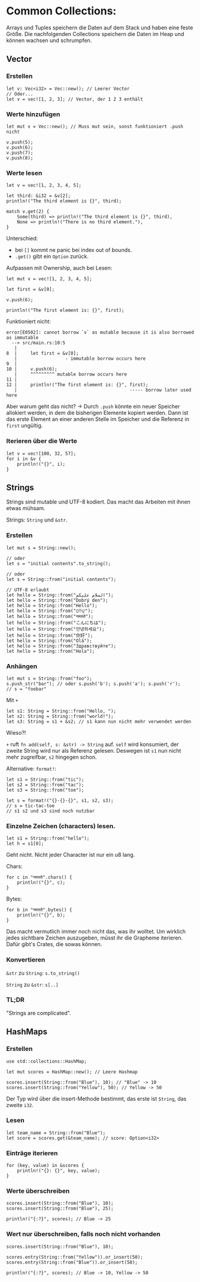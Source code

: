 # Common Collections:

Arrays und Tuples speichern die Daten auf dem Stack und haben eine feste Größe. Die nachfolgenden Collections
speichern die Daten im Heap und können wachsen und schrumpfen.

## Vector

### Erstellen
```
let v: Vec<i32> = Vec::new(); // Leerer Vector
// Oder...
let v = vec![1, 2, 3]; // Vector, der 1 2 3 enthält
```

### Werte hinzufügen
```
let mut v = Vec::new(); // Muss mut sein, sonst funktioniert .push nicht

v.push(5);
v.push(6);
v.push(7);
v.push(8);
```

### Werte lesen

```
let v = vec![1, 2, 3, 4, 5];

let third: &i32 = &v[2];
println!("The third element is {}", third);

match v.get(2) {
    Some(third) => println!("The third element is {}", third),
    None => println!("There is no third element."),
}
```

Unterschied: 
- bei `[]` kommt ne panic bei index out of bounds.
- `.get()` gibt ein `Option` zurück.

Aufpassen mit Ownership, auch bei Lesen:
```
let mut v = vec![1, 2, 3, 4, 5];

let first = &v[0];

v.push(6);

println!("The first element is: {}", first);
```

Funktioniert nicht:

```
error[E0502]: cannot borrow `v` as mutable because it is also borrowed as immutable
  --> src/main.rs:10:5
   |
8  |     let first = &v[0];
   |                  - immutable borrow occurs here
9  |
10 |     v.push(6);
   |     ^^^^^^^^^ mutable borrow occurs here
11 |
12 |     println!("The first element is: {}", first);
   |                                          ----- borrow later used here
```

Aber warum geht das nicht? -> Durch `.push` könnte ein neuer Speicher allokiert werden, in dem die bisherigen Elemente kopiert werden. Dann ist das erste Element an einer anderen Stelle im Speicher und die Referenz in `first` ungültig.

### Iterieren über die Werte
```
let v = vec![100, 32, 57];
for i in &v {
    println!("{}", i);
}
```

## Strings

Strings sind mutable und UTF-8 kodiert. Das macht das Arbeiten mit ihnen etwas mühsam.

Strings: `String` und `&str`.

### Erstellen

```
let mut s = String::new();

// oder
let s = "initial contents".to_string();

// oder
let s = String::from("initial contents");

// UTF-8 erlaubt
let hello = String::from("السلام عليكم");
let hello = String::from("Dobrý den");
let hello = String::from("Hello");
let hello = String::from("שָׁלוֹם");
let hello = String::from("नमस्ते");
let hello = String::from("こんにちは");
let hello = String::from("안녕하세요");
let hello = String::from("你好");
let hello = String::from("Olá");
let hello = String::from("Здравствуйте");
let hello = String::from("Hola");
```

### Anhängen

```
let mut s = String::from("foo");
s.push_str("bar"); // oder s.push('b'); s.push('a'); s.push('r');
// s = "foobar"
```

Mit `+`
```
let s1: String = String::from("Hello, ");
let s2: String = String::from("world!");
let s3: String = s1 + &s2; // s1 kann nun nicht mehr verwendet werden
```

Wieso?!

`+` ruft `fn add(self, s: &str) -> String` auf. `self` wird konsumiert, der zweite String wird nur als Referenz gelesen. Deswegen ist `s1` nun nicht mehr zugreifbar, `s2` hingegen schon.

Alternative:
`format!`:

```
let s1 = String::from("tic");
let s2 = String::from("tac");
let s3 = String::from("toe");

let s = format!("{}-{}-{}", s1, s2, s3);
// s = tic-tac-toe
// s1 s2 und s3 sind noch nutzbar
```

### Einzelne Zeichen (characters) lesen.

```
let s1 = String::from("hello");
let h = s1[0];
```
Geht nicht. Nicht jeder Character ist nur ein u8 lang.

Chars:
```
for c in "नमस्ते".chars() {
    println!("{}", c);
}
```

Bytes:
```
for b in "नमस्ते".bytes() {
    println!("{}", b);
}
```

Das macht vermutlich immer noch nicht das, was ihr wolltet. Um wirklich jedes sichtbare Zeichen auszugeben, müsst ihr die Grapheme iterieren. Dafür gibt's Crates, die sowas können.

### Konvertieren

`&str` zu `String`: `s.to_string()`

`String` zu `&str`: `s[..]`

### TL;DR
"Strings are complicated".

## HashMaps

### Erstellen

```
use std::collections::HashMap;

let mut scores = HashMap::new(); // Leere Hashmap

scores.insert(String::from("Blue"), 10); // "Blue" -> 10
scores.insert(String::from("Yellow"), 50); // Yellow -> 50
```

Der Typ wird über die insert-Methode bestimmt, das erste ist `String`, das zweite `i32`.

### Lesen

```
let team_name = String::from("Blue");
let score = scores.get(&team_name); // score: Option<i32>
```

### Einträge iterieren

```
for (key, value) in &scores {
    println!("{}: {}", key, value);
}
```

### Werte überschreiben

```
scores.insert(String::from("Blue"), 10);
scores.insert(String::from("Blue"), 25);

println!("{:?}", scores); // Blue -> 25
```

### Wert nur überschreiben, falls noch nicht vorhanden
```
scores.insert(String::from("Blue"), 10);

scores.entry(String::from("Yellow")).or_insert(50);
scores.entry(String::from("Blue")).or_insert(50);

println!("{:?}", scores); // Blue -> 10, Yellow -> 50
```
